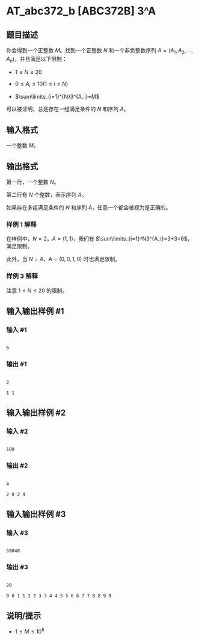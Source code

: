 # AT_abc372_b [ABC372B] 3^A

## 题目描述

你会得到一个正整数 $M$。找到一个正整数 $N$ 和一个非负整数序列 $A=(A_1,A_2,\dots,A_n)$，并且满足以下限制：

- $1\le N\le 20$
- $0\le A_i\le 10(1\le i\le N)$
- $\sum\limits_{i=1}^{N}3^{A_i}=M$ 

可以被证明，总是存在一组满足条件的 $N$ 和序列 $A$。

## 输入格式

一个整数 $M$。

## 输出格式

第一行，一个整数 $N$。

第二行有 $N$ 个整数，表示序列 $A$。

如果存在多组满足条件的 $N$ 和序列 $A$，任意一个都会被视为是正确的。

### 样例 1 解释

在样例中，$N=2$，$A=(1,1)$，我们有 $\sum\limits_{i=1}^N3^{A_i}=3+3=6$，满足限制。

此外，当 $N=4$，$A=(0,0,1,0)$ 时也满足限制。 

### 样例 3 解释

注意 $1\le N\le 20$ 的限制。

## 输入输出样例 #1

### 输入 #1

```
6
```

### 输出 #1

```
2
1 1
```

## 输入输出样例 #2

### 输入 #2

```
100
```

### 输出 #2

```
4
2 0 2 4
```

## 输入输出样例 #3

### 输入 #3

```
59048
```

### 输出 #3

```
20
0 0 1 1 2 2 3 3 4 4 5 5 6 6 7 7 8 8 9 9
```

## 说明/提示

- $1\le M\le 10^5$